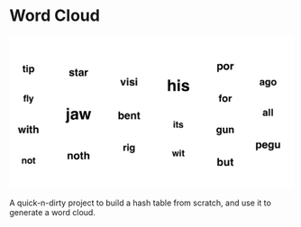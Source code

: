 # Word Cloud

![a word cloud of moby dick words](moby-dick.png)

A quick-n-dirty project to build a hash table from scratch, and use it to generate a word cloud.
